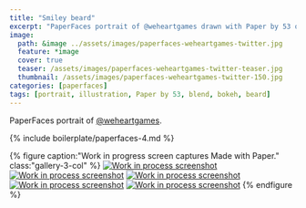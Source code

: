 ```yaml
---
title: "Smiley beard"
excerpt: "PaperFaces portrait of @weheartgames drawn with Paper by 53 on an iPad."
image: 
  path: &image ../assets/images/paperfaces-weheartgames-twitter.jpg 
  feature: *image
  cover: true
  teaser: /assets/images/paperfaces-weheartgames-twitter-teaser.jpg
  thumbnail: /assets/images/paperfaces-weheartgames-twitter-150.jpg
categories: [paperfaces]
tags: [portrait, illustration, Paper by 53, blend, bokeh, beard]
---
```


PaperFaces portrait of [@weheartgames](https://twitter.com/weheartgames).

{% include boilerplate/paperfaces-4.md %}

{% figure caption:"Work in progress screen captures Made with Paper." class:"gallery-3-col" %}
[![Work in process screenshot](/assets/images/paperfaces-weheartgames-process-1-600.jpg)](/assets/images/paperfaces-weheartgames-process-1-lg.jpg) [![Work in process screenshot](/assets/images/paperfaces-weheartgames-process-2-600.jpg)](/assets/images/paperfaces-weheartgames-process-2-lg.jpg) [![Work in process screenshot](/assets/images/paperfaces-weheartgames-process-3-600.jpg)](/assets/images/paperfaces-weheartgames-process-3-lg.jpg) [![Work in process screenshot](/assets/images/paperfaces-weheartgames-process-4-600.jpg)](/assets/images/paperfaces-weheartgames-process-4-lg.jpg) [![Work in process screenshot](/assets/images/paperfaces-weheartgames-process-5-600.jpg)](/assets/images/paperfaces-weheartgames-process-5-lg.jpg)
{% endfigure %}
